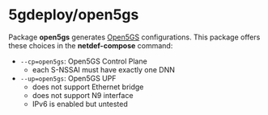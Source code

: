 # 5gdeploy/open5gs

Package **open5gs** generates [Open5GS](https://open5gs.org/) configurations.
This package offers these choices in the **netdef-compose** command:

* `--cp=open5gs`: Open5GS Control Plane
  * each S-NSSAI must have exactly one DNN
* `--up=open5gs`: Open5GS UPF
  * does not support Ethernet bridge
  * does not support N9 interface
  * IPv6 is enabled but untested
